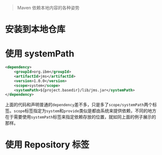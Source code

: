 > Maven 依赖本地内容的各种姿势

# 安装到本地仓库

# 使用 systemPath

```xml
<dependency>  
    <groupId>org.ibm</groupId>  
    <artifactId>jms</artifactId>  
    <version>1.0.0</version>  
    <scope>system</scope>  
    <systemPath>${project.basedir}/lib/jms.jar</systemPath>  
</dependency>  
```
上面的代码和声明普通的`dependency`差不多，只是多了`scope/systemPath`两个标签。`scope`标签指定为`system`和`provide`类似是都由系统来提供依赖，不同的地方在于需要使用`systemPath`标签来指定依赖存放的位置，就如同上面的例子展示的那样。

# 使用 Repository 标签
